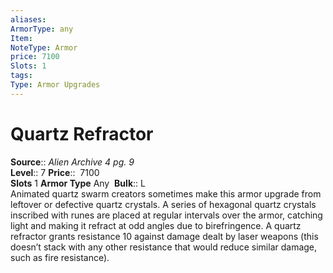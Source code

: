 ```yaml
---
aliases: 
ArmorType: any
Item:
NoteType: Armor
price: 7100
Slots: 1
tags: 
Type: Armor Upgrades
---
```


# Quartz Refractor

**Source**:: _Alien Archive 4 pg. 9_  
**Level**:: 7
**Price**::  7100  
**Slots** 1 **Armor Type** Any 
**Bulk**:: L  
Animated quartz swarm creators sometimes make this armor upgrade from leftover or defective quartz crystals. A series of hexagonal quartz crystals inscribed with runes are placed at regular intervals over the armor, catching light and making it refract at odd angles due to birefringence. A quartz refractor grants resistance 10 against damage dealt by laser weapons (this doesn’t stack with any other resistance that would reduce similar damage, such as fire resistance).
